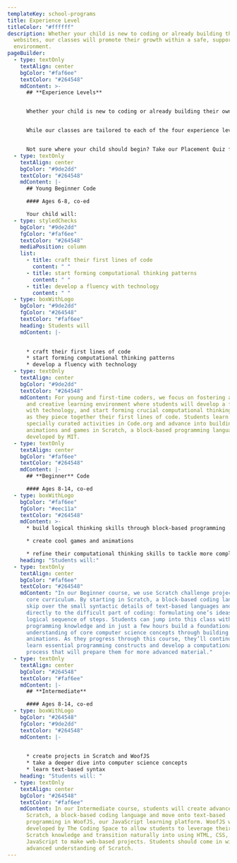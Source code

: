 ```yaml
---
templateKey: school-programs
title: Experience Level
titleColor: "#ffffff"
description: Whether your child is new to coding or already building their own
  websites, our classes will promote their growth within a safe, supportive
  environment.
pageBuilder:
  - type: textOnly
    textAlign: center
    bgColor: "#faf6ee"
    textColor: "#264548"
    mdContent: >-
      ## **Experience Levels**


      Whether your child is new to coding or already building their own websites, our classes will promote their growth within a safe, supportive environment. By challenging students at their individual level to create projects as unique as they are, we underscore the power of personalized learning. 


      While our classes are tailored to each of the four experience levels below, our student-centered approach creates a totally personalized education experience, allowing students to be challenged at their individual level and pace. No matter where they’ve started, we’re here to help them get where they want to go. 


      Not sure where your child should begin? Take our Placement Quiz for personalized recommendations based on your child’s current experience.
  - type: textOnly
    textAlign: center
    bgColor: "#9de2dd"
    textColor: "#264548"
    mdContent: |-
      ## Young Beginner Code

      #### Ages 6-8, co-ed

      Your child will:
  - type: styledChecks
    bgColor: "#9de2dd"
    fgColor: "#faf6ee"
    textColor: "#264548"
    mediaPosition: column
    list:
      - title: craft their first lines of code
        content: " "
      - title: start forming computational thinking patterns
        content: " "
      - title: develop a fluency with technology
        content: " "
  - type: boxWithLogo
    bgColor: "#9de2dd"
    fgColor: "#264548"
    textColor: "#faf6ee"
    heading: Students will
    mdContent: |-
      

      * craft their first lines of code
      * start forming computational thinking patterns
      * develop a fluency with technology
  - type: textOnly
    textAlign: center
    bgColor: "#9de2dd"
    textColor: "#264548"
    mdContent: For young and first-time coders, we focus on fostering a welcoming
      and creative learning environment where students will develop a fluency
      with technology, and start forming crucial computational thinking patterns
      as they piece together their first lines of code. Students learn through
      specially curated activities in Code.org and advance into building
      animations and games in Scratch, a block-based programming language
      developed by MIT.
  - type: textOnly
    textAlign: center
    bgColor: "#faf6ee"
    textColor: "#264548"
    mdContent: |-
      ## **Beginner** Code

      #### Ages 8-14, co-ed
  - type: boxWithLogo
    bgColor: "#faf6ee"
    fgColor: "#eec11a"
    textColor: "#264548"
    mdContent: >-
      * build logical thinking skills through block-based programming

      * create cool games and animations

      * refine their computational thinking skills to tackle more complex problems
    heading: "Students will:"
  - type: textOnly
    textAlign: center
    bgColor: "#faf6ee"
    textColor: "#264548"
    mdContent: "In our Beginner course, we use Scratch challenge projects as our
      core curriculum. By starting in Scratch, a block-based coding language, we
      skip over the small syntactic details of text-based languages and cut
      directly to the difficult part of coding: formulating one’s ideas into a
      logical sequence of steps. Students can jump into this class with no prior
      programming knowledge and in just a few hours build a foundational
      understanding of core computer science concepts through building games and
      animations. As they progress through this course, they’ll continue to
      learn essential programming constructs and develop a computational thought
      process that will prepare them for more advanced material."
  - type: textOnly
    textAlign: center
    bgColor: "#264548"
    textColor: "#faf6ee"
    mdContent: |-
      ## **Intermediate**

      #### Ages 8-14, co-ed
  - type: boxWithLogo
    bgColor: "#264548"
    fgColor: "#9de2dd"
    textColor: "#264548"
    mdContent: |-
      

      * create projects in Scratch and WoofJS
      * take a deeper dive into computer science concepts
      * learn text-based syntax
    heading: "Students will: "
  - type: textOnly
    textAlign: center
    bgColor: "#264548"
    textColor: "#faf6ee"
    mdContent: In our Intermediate course, students will create advanced projects in
      Scratch, a block-based coding language and move onto text-based
      programming in WoofJS, our JavaScript learning platform. WoofJS was
      developed by The Coding Space to allow students to leverage their existing
      Scratch knowledge and transition naturally into using HTML, CSS, and
      JavaScript to make web-based projects. Students should come in with an
      advanced understanding of Scratch.
---
```

